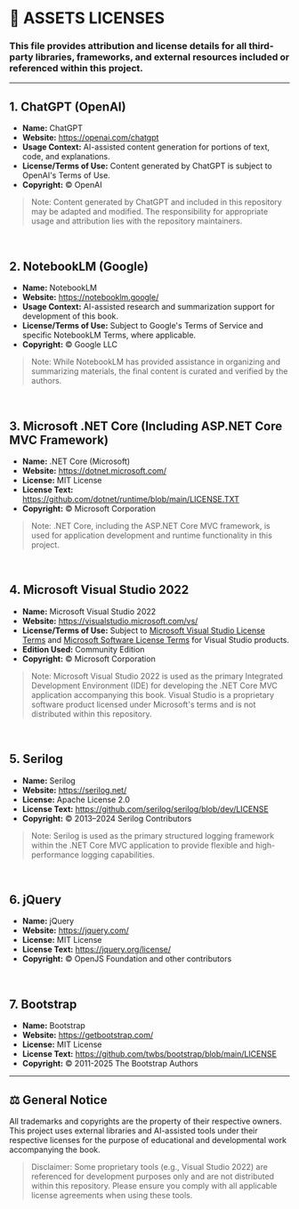 # 📜 ASSETS LICENSES
### This file provides attribution and license details for all third-party libraries, frameworks, and external resources included or referenced within this project.

<hr />

## 1. ChatGPT (OpenAI)
- **Name:** ChatGPT
- **Website:** https://openai.com/chatgpt
- **Usage Context:** AI-assisted content generation for portions of text, code, and explanations.
- **License/Terms of Use:** Content generated by ChatGPT is subject to OpenAI's Terms of Use.
- **Copyright:** © OpenAI
> Note: Content generated by ChatGPT and included in this repository may be adapted and modified. The responsibility for appropriate usage and attribution lies with the repository maintainers.

<br />

## 2. NotebookLM (Google)
- **Name:** NotebookLM
- **Website:** https://notebooklm.google/
- **Usage Context:** AI-assisted research and summarization support for development of this book.
- **License/Terms of Use:** Subject to Google's Terms of Service and specific NotebookLM Terms, where applicable.
- **Copyright:** © Google LLC
> Note: While NotebookLM has provided assistance in organizing and summarizing materials, the final content is curated and verified by the authors.

<br />

## 3. Microsoft .NET Core (Including ASP.NET Core MVC Framework)
- **Name:** .NET Core (Microsoft)
- **Website:** https://dotnet.microsoft.com/
- **License:** MIT License
- **License Text:** https://github.com/dotnet/runtime/blob/main/LICENSE.TXT
- **Copyright:** © Microsoft Corporation
> Note: .NET Core, including the ASP.NET Core MVC framework, is used for application development and runtime functionality in this project.

<br />


## 4. Microsoft Visual Studio 2022
- **Name:** Microsoft Visual Studio 2022
- **Website:** https://visualstudio.microsoft.com/vs/
- **License/Terms of Use:** Subject to [Microsoft Visual Studio License Terms](https://visualstudio.microsoft.com/license-terms/) and [Microsoft Software License Terms](https://learn.microsoft.com/en-us/legal/mdsa) for Visual Studio products.
- **Edition Used:** Community Edition
- **Copyright:** © Microsoft Corporation
> Note: Microsoft Visual Studio 2022 is used as the primary Integrated Development Environment (IDE) for developing the .NET Core MVC application accompanying this book. Visual Studio is a proprietary software product licensed under Microsoft's terms and is not distributed within this repository.

<br />

## 5. Serilog
- **Name:** Serilog
- **Website:** https://serilog.net/
- **License:** Apache License 2.0
- **License Text:** https://github.com/serilog/serilog/blob/dev/LICENSE
- **Copyright:** © 2013–2024 Serilog Contributors
> Note: Serilog is used as the primary structured logging framework within the .NET Core MVC application to provide flexible and high-performance logging capabilities.

<br />

## 6. jQuery
- **Name:** jQuery
- **Website:** https://jquery.com/
- **License:** MIT License
- **License Text:** https://jquery.org/license/
- **Copyright:** © OpenJS Foundation and other contributors

<br />

## 7. Bootstrap
- **Name:** Bootstrap
- **Website:** https://getbootstrap.com/
- **License:** MIT License
- **License Text:** https://github.com/twbs/bootstrap/blob/main/LICENSE
- **Copyright:** © 2011-2025 The Bootstrap Authors


<hr />

## ⚖️ General Notice
All trademarks and copyrights are the property of their respective owners.
This project uses external libraries and AI-assisted tools under their respective licenses for the purpose of educational and developmental work accompanying the book.
> Disclaimer: Some proprietary tools (e.g., Visual Studio 2022) are referenced for development purposes only and are not distributed within this repository. Please ensure you comply with all applicable license agreements when using these tools.


